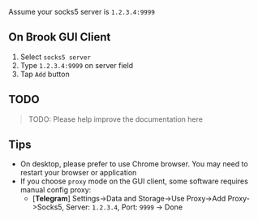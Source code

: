 Assume your socks5 server is `1.2.3.4:9999`

## On Brook GUI Client

1. Select `socks5 server`
2. Type `1.2.3.4:9999` on server field
3. Tap `Add` button

## TODO

> TODO: Please help improve the documentation here

## Tips

* On desktop, please prefer to use Chrome browser. You may need to restart your browser or application
* If you choose `proxy` mode on the GUI client, some software requires manual config proxy:
    - [**Telegram**] Settings->Data and Storage->Use Proxy->Add Proxy->Socks5, Server: `1.2.3.4`, Port: `9999` -> Done

